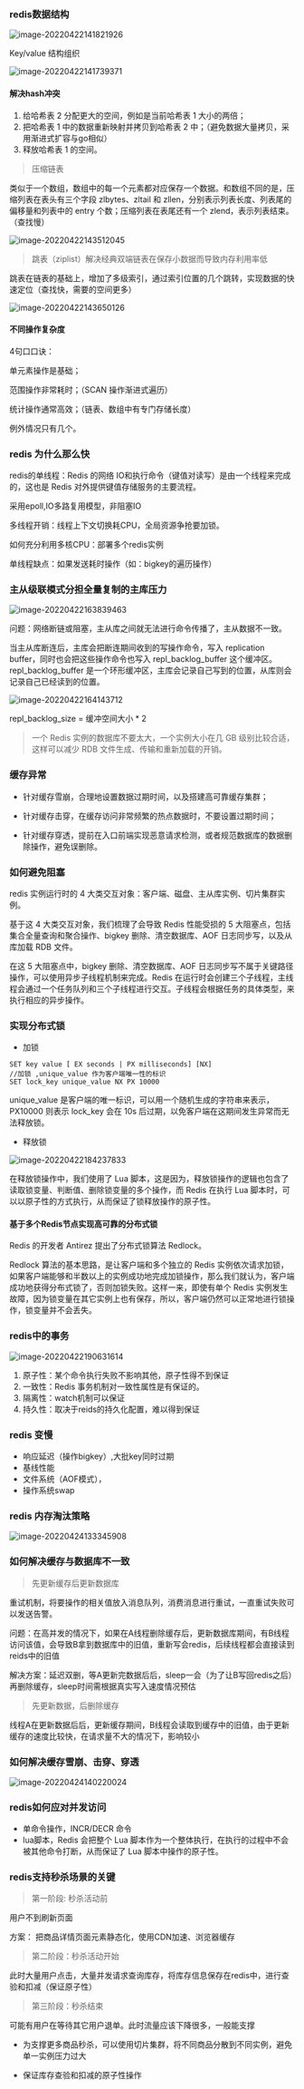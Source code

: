 ### redis数据结构

![image-20220422141821926](../../images/image-20220422141821926.png)



Key/value 结构组织

![image-20220422141739371](../../images/image-20220422141739371.png)

#### 解决hash冲突

1. 给哈希表 2 分配更大的空间，例如是当前哈希表 1 大小的两倍；
2. 把哈希表 1 中的数据重新映射并拷贝到哈希表 2 中；（避免数据大量拷贝，采用渐进式扩容与go相似）
3. 释放哈希表 1 的空间。



> 压缩链表

类似于一个数组，数组中的每一个元素都对应保存一个数据。和数组不同的是，压缩列表在表头有三个字段 zlbytes、zltail 和 zllen，分别表示列表长度、列表尾的偏移量和列表中的 entry 个数；压缩列表在表尾还有一个 zlend，表示列表结束。（查找慢）

![image-20220422143512045](../../images/image-20220422143512045.png)

> 跳表（ziplist）解决经典双端链表在保存小数据而导致内存利用率低

跳表在链表的基础上，增加了多级索引，通过索引位置的几个跳转，实现数据的快速定位（查找快，需要的空间更多）

![image-20220422143650126](../../images/image-20220422143650126.png)

#### 不同操作复杂度

4句口口诀：

单元素操作是基础；

范围操作非常耗时；（SCAN 操作渐进式遍历）

统计操作通常高效；（链表、数组中有专门存储长度）

例外情况只有几个。

### redis 为什么那么快

redis的单线程：Redis 的网络 IO和执行命令（键值对读写）是由一个线程来完成的，这也是 Redis 对外提供键值存储服务的主要流程。

采用epoll,IO多路复用模型，非阻塞IO

多线程开销：线程上下文切换耗CPU，全局资源争抢要加锁。

如何充分利用多核CPU：部署多个redis实例

单线程缺点：如果发送耗时操作（如：bigkey的遍历操作）



### 主从级联模式分担全量复制的主库压力

![image-20220422163839463](../../images/image-20220422163839463.png)

问题：网络断链或阻塞，主从库之间就无法进行命令传播了，主从数据不一致。

当主从库断连后，主库会把断连期间收到的写操作命令，写入 replication buffer，同时也会把这些操作命令也写入 repl_backlog_buffer 这个缓冲区。repl_backlog_buffer 是一个环形缓冲区，主库会记录自己写到的位置，从库则会记录自己已经读到的位置。

![image-20220422164143712](../../images/image-20220422164143712.png)

repl_backlog_size = 缓冲空间大小 * 2

> 一个 Redis 实例的数据库不要太大，一个实例大小在几 GB 级别比较合适，这样可以减少 RDB 文件生成、传输和重新加载的开销。

### 缓存异常

+ 针对缓存雪崩，合理地设置数据过期时间，以及搭建高可靠缓存集群；

+ 针对缓存击穿，在缓存访问非常频繁的热点数据时，不要设置过期时间；

+ 针对缓存穿透，提前在入口前端实现恶意请求检测，或者规范数据库的数据删除操作，避免误删除。



### 如何避免阻塞

redis 实例运行时的 4 大类交互对象：客户端、磁盘、主从库实例、切片集群实例。

基于这 4 大类交互对象，我们梳理了会导致 Redis 性能受损的 5 大阻塞点，包括集合全量查询和聚合操作、bigkey 删除、清空数据库、AOF 日志同步写，以及从库加载 RDB 文件。

在这 5 大阻塞点中，bigkey 删除、清空数据库、AOF 日志同步写不属于关键路径操作，可以使用异步子线程机制来完成。Redis 在运行时会创建三个子线程，主线程会通过一个任务队列和三个子线程进行交互。子线程会根据任务的具体类型，来执行相应的异步操作。



### 实现分布式锁

+ 加锁

```
SET key value [ EX seconds | PX milliseconds] [NX]
//加锁 ,unique_value 作为客户端唯一性的标识 
SET lock_key unique_value NX PX 10000
```

unique_value 是客户端的唯一标识，可以用一个随机生成的字符串来表示，PX10000 则表示 lock_key 会在 10s 后过期，以免客户端在这期间发生异常而无法释放锁。

+ 释放锁

![image-20220422184237833](/Users/chengjin/my-github/blog/jimDevil.github.io/images/image-20220422184237833.png)

在释放锁操作中，我们使用了 Lua 脚本，这是因为，释放锁操作的逻辑也包含了读取锁变量、判断值、删除锁变量的多个操作，而 Redis 在执行 Lua 脚本时，可以以原子性的方式执行，从而保证了锁释放操作的原子性。

#### 基于多个Redis节点实现高可靠的分布式锁

Redis 的开发者 Antirez 提出了分布式锁算法 Redlock。

Redlock 算法的基本思路，是让客户端和多个独立的 Redis 实例依次请求加锁，如果客户端能够和半数以上的实例成功地完成加锁操作，那么我们就认为，客户端成功地获得分布式锁了，否则加锁失败。这样一来，即使有单个 Redis 实例发生故障，因为锁变量在其它实例上也有保存，所以，客户端仍然可以正常地进行锁操作，锁变量并不会丢失。

### redis中的事务

![image-20220422190631614](../../images/image-20220422190631614.png)

1. 原子性：某个命令执行失败不影响其他，原子性得不到保证
2. 一致性：Redis 事务机制对一致性属性是有保证的。
3. 隔离性：watch机制可以保证
4. 持久性：取决于reids的持久化配置，难以得到保证



### redis 变慢

+ 响应延迟（操作bigkey）,大批key同时过期
+ 基线性能
+ 文件系统（AOF模式），
+ 操作系统swap

### redis 内存淘汰策略

![image-20220424133345908](../../images/image-20220424133345908.png)

### 如何解决缓存与数据库不一致

> 先更新缓存后更新数据库

重试机制，将要操作的相关值放入消息队列，消费消息进行重试，一直重试失败可以发送告警。

问题：在高并发的情况下，如果在A线程删除缓存后，更新数据库期间，有B线程访问该值，会导致B拿到数据库中的旧值，重新写会redis，后续线程都会直接读到reids中的旧值

解决方案：延迟双删，等A更新完数据后后，sleep一会（为了让B写回redis之后）再删除缓存，sleep时间需根据真实写入速度情况预估

> 先更新数据，后删除缓存

线程A在更新数据后后，更新缓存期间，B线程会读取到缓存中的旧值，由于更新缓存的速度比较快，在请求量不大的情况下，影响较小

### 如何解决缓存雪崩、击穿、穿透

![image-20220424140220024](../../images/image-20220424140220024.png)

### redis如何应对并发访问

+ 单命令操作，INCR/DECR 命令
+ lua脚本，Redis 会把整个 Lua 脚本作为一个整体执行，在执行的过程中不会被其他命令打断，从而保证了 Lua 脚本中操作的原子性。



### redis支持秒杀场景的关键

> 第一阶段: 秒杀活动前

用户不到刷新页面

方案： 把商品详情页面元素静态化，使用CDN加速、浏览器缓存

> 第二阶段：秒杀活动开始

此时大量用户点击，大量并发请求查询库存，将库存信息保存在redis中，进行查验和扣减（保证原子性）

> 第三阶段：秒杀结束

可能有用户在等待其它用户退单。此时流量应该下降很多，一般能支撑



+ 为支撑更多商品秒杀，可以使用切片集群，将不同商品分散到不同实例，避免单一实例压力过大

+ 保证库存查验和扣减的原子性操作

